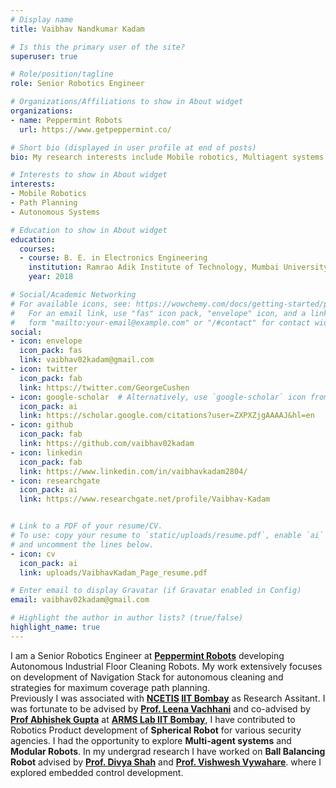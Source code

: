 ```yaml
---
# Display name
title: Vaibhav Nandkumar Kadam

# Is this the primary user of the site?
superuser: true

# Role/position/tagline
role: Senior Robotics Engineer

# Organizations/Affiliations to show in About widget
organizations:
- name: Peppermint Robots
  url: https://www.getpeppermint.co/

# Short bio (displayed in user profile at end of posts)
bio: My research interests include Mobile robotics, Multiagent systems and Modular robots.

# Interests to show in About widget
interests:
- Mobile Robotics
- Path Planning
- Autonomous Systems

# Education to show in About widget
education:
  courses:
  - course: B. E. in Electronics Engineering
    institution: Ramrao Adik Institute of Technology, Mumbai University
    year: 2018

# Social/Academic Networking
# For available icons, see: https://wowchemy.com/docs/getting-started/page-builder/#icons
#   For an email link, use "fas" icon pack, "envelope" icon, and a link in the
#   form "mailto:your-email@example.com" or "/#contact" for contact widget.
social:
- icon: envelope
  icon_pack: fas
  link: vaibhav02kadam@gmail.com  
- icon: twitter
  icon_pack: fab
  link: https://twitter.com/GeorgeCushen
- icon: google-scholar  # Alternatively, use `google-scholar` icon from `ai` icon pack
  icon_pack: ai
  link: https://scholar.google.com/citations?user=ZXPXZjgAAAAJ&hl=en
- icon: github
  icon_pack: fab
  link: https://github.com/vaibhav02kadam
- icon: linkedin
  icon_pack: fab
  link: https://www.linkedin.com/in/vaibhavkadam2804/
- icon: researchgate
  icon_pack: ai
  link: https://www.researchgate.net/profile/Vaibhav-Kadam


# Link to a PDF of your resume/CV.
# To use: copy your resume to `static/uploads/resume.pdf`, enable `ai` icons in `params.toml`, 
# and uncomment the lines below.
- icon: cv
  icon_pack: ai
  link: uploads/VaibhavKadam_Page_resume.pdf

# Enter email to display Gravatar (if Gravatar enabled in Config)
email: vaibhav02kadam@gmail.com

# Highlight the author in author lists? (true/false)
highlight_name: true
---
```


I am a Senior Robotics Engineer at **[Peppermint Robots](https://www.getpeppermint.co/index.php)** developing Autonomous Industrial Floor Cleaning Robots. My work extensively focuses on development of Navigation Stack for autonomous cleaning and strategies for maximum coverage path planning.<br>
Previously I was associated with **[NCETIS](http://ncetis.iitb.ac.in/) [IIT Bombay](https://www.iitb.ac.in/)** as Research Assitant. I was fortunate to be advised by **[Prof. Leena Vachhani](https://www.sc.iitb.ac.in/~leena/)** and co-advised by **[Prof Abhishek Gupta](https://www.me.iitb.ac.in/?q=faculty/Prof.%20Abhishek%20Gupta)** at **[ARMS Lab IIT Bombay](https://www.sc.iitb.ac.in/robotics/people.html)**, I have contributed to Robotics Product development of **Spherical Robot** for various security agencies. I had the opportunity to explore **Multi-agent systems** and **Modular Robots**.
In my undergrad research I have worked on **Ball Balancing Robot** advised by **[Prof. Divya Shah](https://scholar.google.com/citations?user=PkZCOlkAAAAJ&hl=nl)** and  **[Prof. Vishwesh Vywahare](https://scholar.google.co.in/citations?user=tl-6kkYAAAAJ&hl=en)**. where I explored embedded control development.
